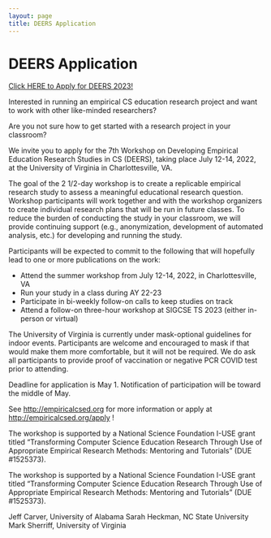 ```yaml
---
layout: page
title: DEERS Application
---
```


# DEERS Application 

<a class="btn btn-primary" href="https://ncsu.qualtrics.com/jfe/form/SV_9TeZHLzDgEux3gx?Q_JFE=qdg">Click HERE to Apply for DEERS 2023!</a>

Interested in running an empirical CS education research project and want to work with other like-minded researchers?

Are you not sure how to get started with a research project in your classroom?

We invite you to apply for the 7th Workshop on Developing Empirical Education Research Studies in CS (DEERS), taking place July 12-14, 2022, at the University of Virginia in Charlottesville, VA.

The goal of the 2 1/2-day workshop is to create a replicable empirical research study to assess a meaningful educational research question.  Workshop participants will work together and with the workshop organizers to create individual research plans that will be run in future classes. To reduce the burden of conducting the study in your classroom, we will provide continuing support (e.g., anonymization, development of automated analysis, etc.) for developing and running the study.

Participants will be expected to commit to the following that will hopefully lead to one or more publications on the work:

* Attend the summer workshop from July 12-14, 2022, in Charlottesville, VA
* Run your study in a class during AY 22-23
* Participate in bi-weekly follow-on calls to keep studies on track
* Attend a follow-on three-hour workshop at SIGCSE TS 2023 (either in-person or virtual)

The University of Virginia is currently under mask-optional guidelines for indoor events.  Participants are welcome and encouraged to mask if that would make them more comfortable, but it will not be required.  We do ask all participants to provide proof of vaccination or negative PCR COVID test prior to attending.

Deadline for application is May 1.  Notification of participation will be toward the middle of May.
 
See http://empiricalcsed.org for more information or apply at http://empiricalcsed.org/apply !

The workshop is supported by a National Science Foundation I-USE grant titled “Transforming Computer Science Education Research Through Use of Appropriate Empirical Research Methods: Mentoring and Tutorials” (DUE #1525373).

The workshop is supported by a National Science Foundation I-USE grant titled “Transforming Computer Science Education Research Through Use of Appropriate Empirical Research Methods: Mentoring and Tutorials” (DUE #1525373).

Jeff Carver, University of Alabama
Sarah Heckman, NC State University
Mark Sherriff, University of Virginia